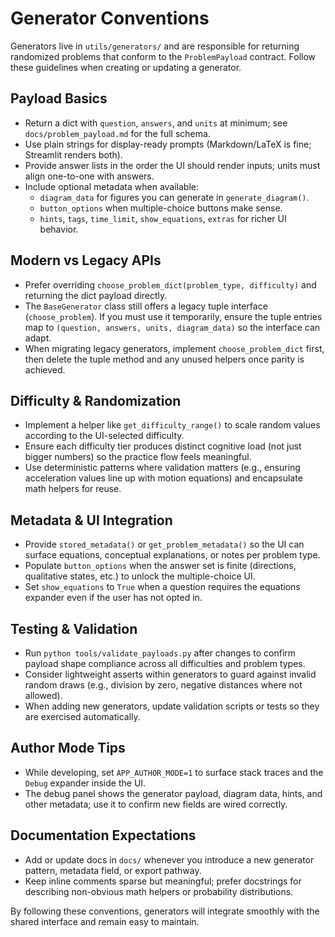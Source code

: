 # Generator Conventions

Generators live in `utils/generators/` and are responsible for returning randomized problems that conform to the `ProblemPayload` contract. Follow these guidelines when creating or updating a generator.

## Payload Basics

- Return a dict with `question`, `answers`, and `units` at minimum; see `docs/problem_payload.md` for the full schema.
- Use plain strings for display-ready prompts (Markdown/LaTeX is fine; Streamlit renders both).
- Provide answer lists in the order the UI should render inputs; units must align one-to-one with answers.
- Include optional metadata when available:
  - `diagram_data` for figures you can generate in `generate_diagram()`.
  - `button_options` when multiple-choice buttons make sense.
  - `hints`, `tags`, `time_limit`, `show_equations`, `extras` for richer UI behavior.

## Modern vs Legacy APIs

- Prefer overriding `choose_problem_dict(problem_type, difficulty)` and returning the dict payload directly.
- The `BaseGenerator` class still offers a legacy tuple interface (`choose_problem`). If you must use it temporarily, ensure the tuple entries map to `(question, answers, units, diagram_data)` so the interface can adapt.
- When migrating legacy generators, implement `choose_problem_dict` first, then delete the tuple method and any unused helpers once parity is achieved.

## Difficulty & Randomization

- Implement a helper like `get_difficulty_range()` to scale random values according to the UI-selected difficulty.
- Ensure each difficulty tier produces distinct cognitive load (not just bigger numbers) so the practice flow feels meaningful.
- Use deterministic patterns where validation matters (e.g., ensuring acceleration values line up with motion equations) and encapsulate math helpers for reuse.

## Metadata & UI Integration

- Provide `stored_metadata()` or `get_problem_metadata()` so the UI can surface equations, conceptual explanations, or notes per problem type.
- Populate `button_options` when the answer set is finite (directions, qualitative states, etc.) to unlock the multiple-choice UI.
- Set `show_equations` to `True` when a question requires the equations expander even if the user has not opted in.

## Testing & Validation

- Run `python tools/validate_payloads.py` after changes to confirm payload shape compliance across all difficulties and problem types.
- Consider lightweight asserts within generators to guard against invalid random draws (e.g., division by zero, negative distances where not allowed).
- When adding new generators, update validation scripts or tests so they are exercised automatically.

## Author Mode Tips

- While developing, set `APP_AUTHOR_MODE=1` to surface stack traces and the `Debug` expander inside the UI.
- The debug panel shows the generator payload, diagram data, hints, and other metadata; use it to confirm new fields are wired correctly.

## Documentation Expectations

- Add or update docs in `docs/` whenever you introduce a new generator pattern, metadata field, or export pathway.
- Keep inline comments sparse but meaningful; prefer docstrings for describing non-obvious math helpers or probability distributions.

By following these conventions, generators will integrate smoothly with the shared interface and remain easy to maintain.
